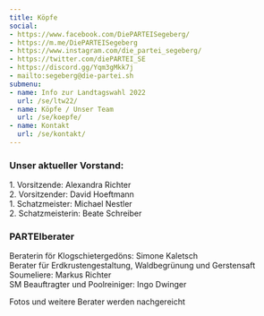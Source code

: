 ```yaml
---
title: Köpfe
social:
- https://www.facebook.com/DiePARTEISegeberg/
- https://m.me/DiePARTEISegeberg
- https://www.instagram.com/die_partei_segeberg/
- https://twitter.com/diePARTEI_SE
- https://discord.gg/Yqm3gMkk7j
- mailto:segeberg@die-partei.sh
submenu:
- name: Info zur Landtagswahl 2022
  url: /se/ltw22/
- name: Köpfe / Unser Team
  url: /se/koepfe/
- name: Kontakt
  url: /se/kontakt/
---
```


### Unser aktueller Vorstand:

1\. Vorsitzende: Alexandra Richter  
2\. Vorsitzender: David Hoeftmann  
1\. Schatzmeister: Michael Nestler  
2\. Schatzmeisterin: Beate Schreiber

### PARTEIberater

Beraterin för Klogschietergedöns: Simone Kaletsch  
Berater für Erdkrustengestaltung, Waldbegrünung und Gerstensaft Soumeliere: Markus Richter  
SM Beauftragter und Poolreiniger: Ingo Dwinger

Fotos und weitere Berater werden nachgereicht
